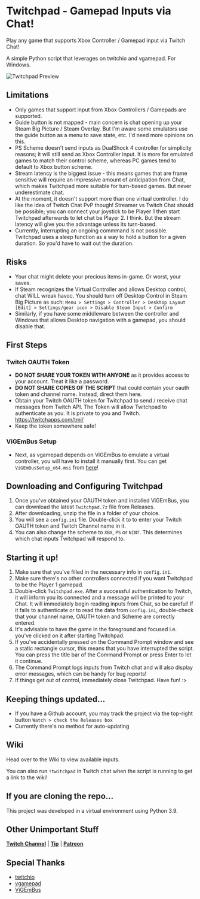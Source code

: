 # Twitchpad - Gamepad Inputs via Chat!

Play any game that supports Xbox Controller / Gamepad input via Twitch Chat!

A simple Python script that leverages on twitchio and vgamepad. For Windows.

![Twitchpad Preview](https://i.imgur.com/Yiatlum.png "Twitchpad Preview")

## Limitations
* Only games that support input from Xbox Controllers / Gamepads are supported.
* Guide button is not mapped - main concern is chat opening up your Steam Big Picture / Steam Overlay. But I'm aware some emulators use the guide button as a menu to save state, etc. I'd need more opinions on this.
* PS Scheme doesn't send inputs as DualShock 4 controller for simplicity reasons; it will still send as Xbox Controller input. It is more for emulated games to match their control scheme, whereas PC games tend to default to Xbox button scheme.
* Stream latency is the biggest issue - this means games that are frame sensitive will require an impressive amount of anticipation from Chat, which makes Twitchpad more suitable for turn-based games. But never underestimate chat.
* At the moment, it doesn't support more than one virtual controller. I do like the idea of Twitch Chat PvP though! Streamer vs Twitch Chat should be possible; you can connect your joystick to be Player 1 then start Twitchpad afterwards to let chat be Player 2. I think. But the stream latency will give you the advantage unless its turn-based.
* Currently, interrupting an ongoing commmand is not possible. Twitchpad uses a sleep function as a way to hold a button for a given duration. So you'd have to wait out the duration.

## Risks
* Your chat might delete your precious items in-game. Or worst, your saves.
* If Steam recognizes the Virtual Controller and allows Desktop control, chat WILL wreak havoc. You should turn off Desktop Control in Steam Big Picture as such:
`Menu > Settings > Controller > Desktop Layout [Edit] > Settings/gear icon > Disable Steam Input > Confirm `
* Similarly, if you have some middleware between the controller and Windows that allows Desktop navigation with a gamepad, you should disable that.

## First Steps

### Twitch OAUTH Token
* __DO NOT SHARE YOUR TOKEN WITH ANYONE__ as it provides access to your account. Treat it like a password.
* __DO NOT SHARE COPIES OF THE SCRIPT__ that could contain your oauth token and channel name. Instead, direct them here.
* Obtain your Twitch OAUTH token for Twitchpad to send / receive chat messages from Twitch API. The Token will allow Twitchpad to authenticate as you. It is private to you and Twitch. https://twitchapps.com/tmi/
* Keep the token somewhere safe!

### ViGEmBus Setup
* Next, as vgamepad depends on ViGEmBus to emulate a virtual controller, you will have to install it manually first. You can get `ViGEmBusSetup_x64.msi` from [here](https://github.com/nefarius/ViGEmBus/releases/download/setup-v1.17.333/ViGEmBusSetup_x64.msi)!

## Downloading and Configuring Twitchpad

1. Once you've obtained your OAUTH token and installed ViGEmBus, you can download the latest `Twitchpad.7z` file from Releases.
2. After downloading, unzip the file in a folder of your choice.
3. You will see a  `config.ini` file. Double-click it to to enter your Twitch OAUTH token and Twitch Channel name in it.
4. You can also change the scheme to `XBX`, `PS` or `NINT`. This determines which chat inputs Twitchpad will respond to.

## Starting it up!

1. Make sure that you've filled in the necessary info in `config.ini`.
2. Make sure there's no other controllers connected if you want Twitchpad to be the Player 1 gamepad.
3. Double-click `Twitchpad.exe`. After a successful authentication to Twitch, it will inform you its connected and a message will be printed to your Chat. It will immediately begin reading inputs from Chat, so be careful! If it fails to authenticate or to read the data from `config.ini`, double-check that your channel name, OAUTH token and Scheme are correctly entered.
4. It's advisable to have the game in the foreground and focused i.e. you've clicked on it after starting Twitchpad.
5. If you've accidentally pressed on the Command Prompt window and see a static rectangle cursor, this means that you have interrupted the script. You can press the title bar of the Command Prompt or press Enter to let it continue.
6. The Command Prompt logs inputs from Twitch chat and will also display error messages, which can be handy for bug reports!
7. If things get out of control, immediately close Twitchpad. Have fun! :>

## Keeping things updated...

* If you have a Github account, you may track the project via the top-right button `Watch > check the Releases box`
* Currently there's no method for auto-updating

## Wiki
Head over to the Wiki to view available inputs.

You can also run `!twitchpad` in Twitch chat when the script is running to get a link to the wiki!

## If you are cloning the repo...

This project was developed in a virtual environment using Python 3.9.

## Other Unimportant Stuff
[__Twitch Channel__](https://www.twitch.tv/mkay_sg) | [__Tip__](https://paypal.me/mkaysg) | [__Patreon__](https://www.patreon.com/mkay_sg)

## Special Thanks
* [twitchio](https://github.com/PythonistaGuild/TwitchIO)
* [vgamepad](https://github.com/yannbouteiller/vgamepad)
* [ViGEmBus](https://github.com/nefarius/ViGEmBus)